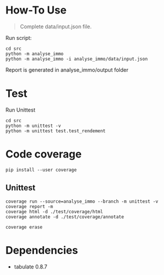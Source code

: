 # How-To Use

> Complete data/input.json file.

Run script:

    cd src
    python -m analyse_immo
    python -m analyse_immo -i analyse_immo/data/input.json
    
Report is generated in analyse_immo/output folder

# Test
Run Unittest

    cd src 
    python -m unittest -v
    python -m unittest test.test_rendement
    
# Code coverage

    pip install --user coverage 
    
## Unittest

    coverage run --source=analyse_immo --branch -m unittest -v
    coverage report -m
    coverage html -d ./test/coverage/html
    coverage annotate -d ./test/coverage/annotate
    
    coverage erase

# Dependencies

- tabulate 0.8.7
